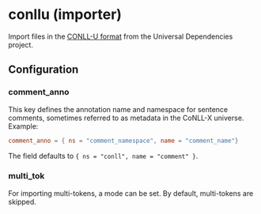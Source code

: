 # conllu (importer)

Import files in the [CONLL-U format](https://universaldependencies.org/format.html)
from the Universal Dependencies project.

## Configuration

###  comment_anno

This key defines the annotation name and namespace for sentence comments, sometimes referred to as metadata in the CoNLL-X universe.
Example:
```toml
comment_anno = { ns = "comment_namespace", name = "comment_name"}

```

The field defaults to `{ ns = "conll", name = "comment" }`.


###  multi_tok

For importing multi-tokens, a mode can be set. By default, multi-tokens are skipped.

